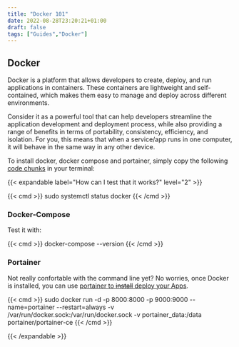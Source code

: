 ```yaml
---
title: "Docker 101"
date: 2022-08-28T23:20:21+01:00
draft: false
tags: ["Guides","Docker"]
---
```


## Docker

Docker is a platform that allows developers to create, deploy, and run applications in containers. These containers are lightweight and self-contained, which makes them easy to manage and deploy across different environments.

Consider it as a powerful tool that can help developers streamline the application development and deployment process, while also providing a range of benefits in terms of portability, consistency, efficiency, and isolation. For you, this means that when a service/app runs in one computer, it will behave in the same way in any other device.

To install docker, docker compose and portainer, simply copy the following [code chunks](https://github.com/JAlcocerT/Docker/blob/main/1%20Docker%20%26%20%20Docker%20compose%20%26%20Portainer) in your terminal:

{{< expandable label="How can I test that it works?" level="2" >}}


{{< cmd >}}
sudo systemctl status docker 
{{< /cmd >}}

### Docker-Compose

Test it with:

{{< cmd >}}
docker-compose --version
{{< /cmd >}}

### Portainer

Not really confortable with the command line yet? No worries, once Docker is installed, you can use [portainer to ~~install~~ deploy your Apps](https://fossengineer.com/selfhosting-portainer-docker/).

{{< cmd >}}
sudo docker run -d -p 8000:8000 -p 9000:9000 --name=portainer --restart=always -v /var/run/docker.sock:/var/run/docker.sock -v portainer_data:/data portainer/portainer-ce
{{< /cmd >}}


 {{< /expandable >}}  